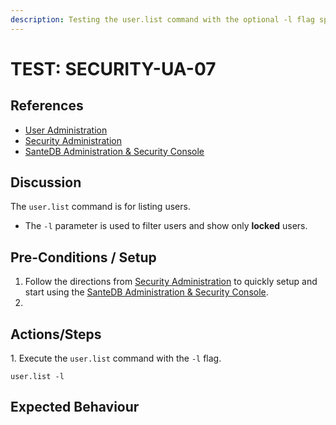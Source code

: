 ```yaml
---
description: Testing the user.list command with the optional -l flag specified.
---
```


# TEST: SECURITY-UA-07

## References

* [User Administration](../../../../../../operations/server-administration/santedb-icdr-admin-console/user-administration.md)
* [Security Administration](../../../../../../operations-1/system-administration/security-administration/#demo-environment)&#x20;
* [SanteDB Administration & Security Console](../../../../../../operations/server-administration/santedb-icdr-admin-console/)

## Discussion

The `user.list` command is for listing users.&#x20;

* The `-l` parameter is used to filter users and show only **locked** users.

## Pre-Conditions / Setup

1. Follow the directions from [Security Administration](../../../../../../operations-1/system-administration/security-administration/#demo-environment) to quickly setup and start using the [SanteDB Administration & Security Console](../../../../../../operations/server-administration/santedb-icdr-admin-console/).
2.

## Actions/Steps

1\. Execute the `user.list` command with the `-l` flag.

```
user.list -l
```

## Expected Behaviour
